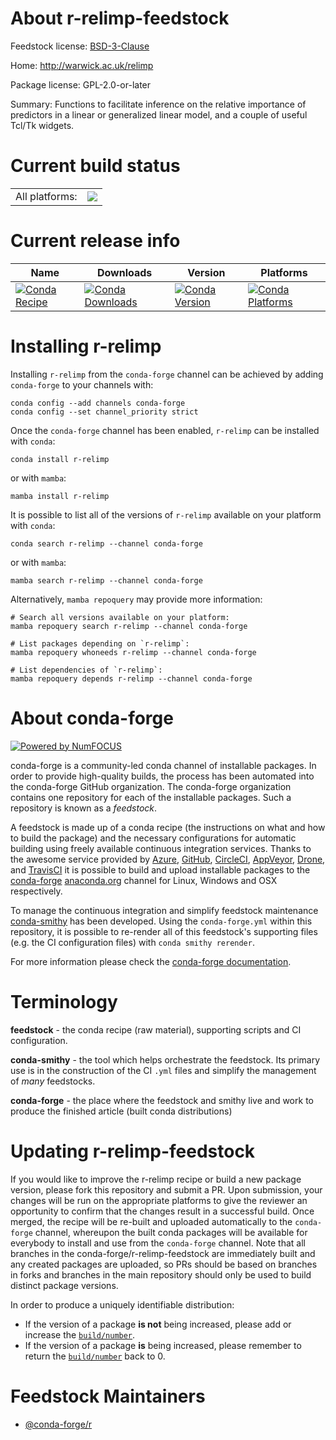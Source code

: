 About r-relimp-feedstock
========================

Feedstock license: [BSD-3-Clause](https://github.com/conda-forge/r-relimp-feedstock/blob/main/LICENSE.txt)

Home: http://warwick.ac.uk/relimp

Package license: GPL-2.0-or-later

Summary: Functions to facilitate inference on the relative importance of predictors in a linear or generalized linear model, and a couple of useful Tcl/Tk widgets.

Current build status
====================


<table><tr><td>All platforms:</td>
    <td>
      <a href="https://dev.azure.com/conda-forge/feedstock-builds/_build/latest?definitionId=1529&branchName=main">
        <img src="https://dev.azure.com/conda-forge/feedstock-builds/_apis/build/status/r-relimp-feedstock?branchName=main">
      </a>
    </td>
  </tr>
</table>

Current release info
====================

| Name | Downloads | Version | Platforms |
| --- | --- | --- | --- |
| [![Conda Recipe](https://img.shields.io/badge/recipe-r--relimp-green.svg)](https://anaconda.org/conda-forge/r-relimp) | [![Conda Downloads](https://img.shields.io/conda/dn/conda-forge/r-relimp.svg)](https://anaconda.org/conda-forge/r-relimp) | [![Conda Version](https://img.shields.io/conda/vn/conda-forge/r-relimp.svg)](https://anaconda.org/conda-forge/r-relimp) | [![Conda Platforms](https://img.shields.io/conda/pn/conda-forge/r-relimp.svg)](https://anaconda.org/conda-forge/r-relimp) |

Installing r-relimp
===================

Installing `r-relimp` from the `conda-forge` channel can be achieved by adding `conda-forge` to your channels with:

```
conda config --add channels conda-forge
conda config --set channel_priority strict
```

Once the `conda-forge` channel has been enabled, `r-relimp` can be installed with `conda`:

```
conda install r-relimp
```

or with `mamba`:

```
mamba install r-relimp
```

It is possible to list all of the versions of `r-relimp` available on your platform with `conda`:

```
conda search r-relimp --channel conda-forge
```

or with `mamba`:

```
mamba search r-relimp --channel conda-forge
```

Alternatively, `mamba repoquery` may provide more information:

```
# Search all versions available on your platform:
mamba repoquery search r-relimp --channel conda-forge

# List packages depending on `r-relimp`:
mamba repoquery whoneeds r-relimp --channel conda-forge

# List dependencies of `r-relimp`:
mamba repoquery depends r-relimp --channel conda-forge
```


About conda-forge
=================

[![Powered by
NumFOCUS](https://img.shields.io/badge/powered%20by-NumFOCUS-orange.svg?style=flat&colorA=E1523D&colorB=007D8A)](https://numfocus.org)

conda-forge is a community-led conda channel of installable packages.
In order to provide high-quality builds, the process has been automated into the
conda-forge GitHub organization. The conda-forge organization contains one repository
for each of the installable packages. Such a repository is known as a *feedstock*.

A feedstock is made up of a conda recipe (the instructions on what and how to build
the package) and the necessary configurations for automatic building using freely
available continuous integration services. Thanks to the awesome service provided by
[Azure](https://azure.microsoft.com/en-us/services/devops/), [GitHub](https://github.com/),
[CircleCI](https://circleci.com/), [AppVeyor](https://www.appveyor.com/),
[Drone](https://cloud.drone.io/welcome), and [TravisCI](https://travis-ci.com/)
it is possible to build and upload installable packages to the
[conda-forge](https://anaconda.org/conda-forge) [anaconda.org](https://anaconda.org/)
channel for Linux, Windows and OSX respectively.

To manage the continuous integration and simplify feedstock maintenance
[conda-smithy](https://github.com/conda-forge/conda-smithy) has been developed.
Using the ``conda-forge.yml`` within this repository, it is possible to re-render all of
this feedstock's supporting files (e.g. the CI configuration files) with ``conda smithy rerender``.

For more information please check the [conda-forge documentation](https://conda-forge.org/docs/).

Terminology
===========

**feedstock** - the conda recipe (raw material), supporting scripts and CI configuration.

**conda-smithy** - the tool which helps orchestrate the feedstock.
                   Its primary use is in the construction of the CI ``.yml`` files
                   and simplify the management of *many* feedstocks.

**conda-forge** - the place where the feedstock and smithy live and work to
                  produce the finished article (built conda distributions)


Updating r-relimp-feedstock
===========================

If you would like to improve the r-relimp recipe or build a new
package version, please fork this repository and submit a PR. Upon submission,
your changes will be run on the appropriate platforms to give the reviewer an
opportunity to confirm that the changes result in a successful build. Once
merged, the recipe will be re-built and uploaded automatically to the
`conda-forge` channel, whereupon the built conda packages will be available for
everybody to install and use from the `conda-forge` channel.
Note that all branches in the conda-forge/r-relimp-feedstock are
immediately built and any created packages are uploaded, so PRs should be based
on branches in forks and branches in the main repository should only be used to
build distinct package versions.

In order to produce a uniquely identifiable distribution:
 * If the version of a package **is not** being increased, please add or increase
   the [``build/number``](https://docs.conda.io/projects/conda-build/en/latest/resources/define-metadata.html#build-number-and-string).
 * If the version of a package **is** being increased, please remember to return
   the [``build/number``](https://docs.conda.io/projects/conda-build/en/latest/resources/define-metadata.html#build-number-and-string)
   back to 0.

Feedstock Maintainers
=====================

* [@conda-forge/r](https://github.com/conda-forge/r/)

